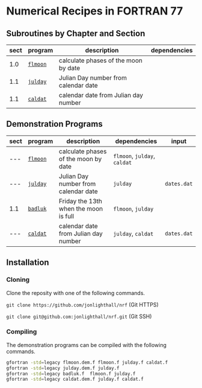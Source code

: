# Numerical Recipes in FORTRAN 77

## Subroutines by Chapter and Section

| sect | program              | description                          | dependencies |
| ---- | -------------------- | ------------------------------------ | -------------|
|  1.0 | [`flmoon`](flmoon.f) | calculate phases of the moon by date |
|  1.1 | [`julday`](julday.f) | Julian Day number from calendar date |
|  1.1 | [`caldat`](caldat.f) | calendar date from Julian day number |

## Demonstration Programs

| sect | program                  | description                           | dependencies                 | input       |
| ---- | ------------------------ | ------------------------------------- | -----------------------------| ----------- |
|  --- | [`flmoon`](flmoon.dem.f) | calculate phases of the moon by date  | `flmoon`, `julday`, `caldat` |             |
|  --- | [`julday`](julday.dem.f) | Julian Day number from calendar date  | `julday`| `dates.dat`        |             |
|  1.1 | [`badluk`](badluk.f)     | Friday the 13th when the moon is full | `flmoon`, `julday`           |             |
|  --- | [`caldat`](caldat.dem.f) | calendar date from Julian day number  | `julday`, `caldat`           | `dates.dat` |

## Installation
### Cloning
Clone the reposity with one of the following commands.

`git clone https://github.com/jonlighthall/nrf` (Git HTTPS)

`git clone git@github.com:jonlighthall/nrf.git` (Git SSH)
### Compiling
The demonstration programs can be compiled with the following commands.
````bash
gfortran -std=legacy flmoon.dem.f flmoon.f julday.f caldat.f
gfortran -std=legacy julday.dem.f julday.f
gfortran -std=legacy badluk.f  flmoon.f julday.f
gfortran -std=legacy caldat.dem.f julday.f caldat.f

````
